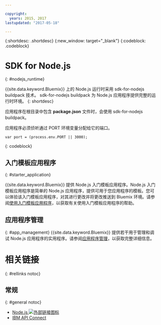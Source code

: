 ```yaml
---

copyright:
  years: 2015, 2017
lastupdated: "2017-05-18"

---
```


{:shortdesc: .shortdesc}
{:new_window: target="_blank"}
{:codeblock: .codeblock}


# SDK for Node.js
{: #nodejs_runtime}

{{site.data.keyword.Bluemix}} 上的 Node.js 运行时采用 sdk-for-nodejs buildpack 技术。
sdk-for-nodejs buildpack 为 Node.js 应用程序提供完整的运行时环境。
{: shortdesc}

应用程序在根目录中包含 **package.json** 文件时，会使用 sdk-for-nodejs buildpack。

应用程序必须侦听通过 PORT 环境变量分配给它的端口。
```
var port = (process.env.PORT || 3000);
```
{: codeblock}

## 入门模板应用程序
{: #starter_application}

{{site.data.keyword.Bluemix}} 提供 Node.js 入门模板应用程序。Node.js 入门模板应用程序是简单的 Node.js 应用程序，提供可用于您应用程序的模板。您可以体验该入门模板应用程序，对其进行更改并将更改推送到 Bluemix 环境。请参阅[使用入门模板应用程序](/docs/cfapps/starter_app_usage.html)，以获取有关使用入门模板应用程序的帮助。

## 应用程序管理
{: #app_management}
{{site.data.keyword.Bluemix}} 提供若干用于管理和调试 Node.js 应用程序的实用程序。请参阅[应用程序管理](/docs/manageapps/app_mng.html)，以获取完整详细信息。

# 相关链接
{: #rellinks notoc}
## 常规
{: #general notoc}
* [Node.js ![外部链接图标](../../icons/launch-glyph.svg "外部链接图标")](https://nodejs.org)
* [IBM API Connect](https://strongloop.com/)
